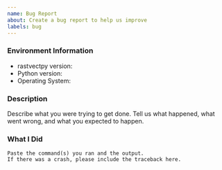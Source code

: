 ```yaml
---
name: Bug Report
about: Create a bug report to help us improve
labels: bug
---
```


<!-- Please search existing issues to avoid creating duplicates. -->

### Environment Information

-   rastvectpy version:
-   Python version:
-   Operating System:

### Description

Describe what you were trying to get done.
Tell us what happened, what went wrong, and what you expected to happen.

### What I Did

```
Paste the command(s) you ran and the output.
If there was a crash, please include the traceback here.
```
